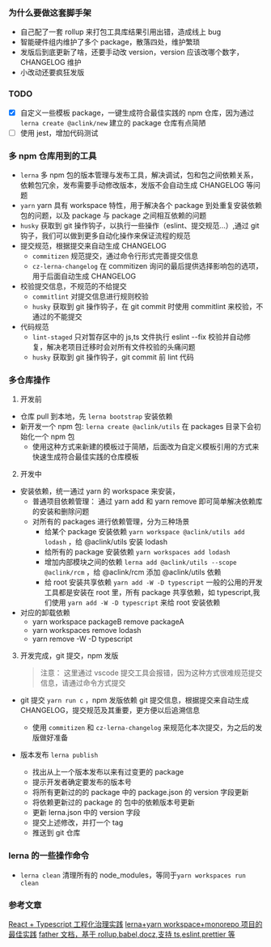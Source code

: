 ### 为什么要做这套脚手架

-   自己配了一套 rollup 来打包工具库结果引用出错，造成线上 bug
-   智能硬件组内维护了多个 package，散落四处，维护繁琐
-   发版后到底更新了啥，还要手动改 version，version 应该改哪个数字，CHANGELOG 维护
-   小改动还要疯狂发版

### TODO

-   [x] 自定义一些模板 package，一键生成符合最佳实践的 npm 仓库，因为通过`lerna create @aclink/new` 建立的 package 仓库有点简陋
-   [ ] 使用 jest，增加代码测试

### 多 npm 仓库用到的工具

-   `lerna` 多 npm 包的版本管理与发布工具，解决调试，包和包之间依赖关系，依赖包冗余，发布需要手动修改版本，发版不会自动生成 CHANGELOG 等问题
-   `yarn` yarn 具有 workspace 特性，用于解决各个 package 到处重复安装依赖包的问题，以及 package 与 package 之间相互依赖的问题
-   `husky` 获取到 git 操作钩子，以执行一些操作（eslint、提交规范...）,通过 git 钩子，我们可以做到更多自动化操作来保证流程的规范
-   提交规范，根据提交来自动生成 CHANGELOG
    -   `commitizen` 规范提交，通过命令行形式完善提交信息
    -   `cz-lerna-changelog` 在 commitizen 询问的最后提供选择影响包的选项，用于后面自动生成 CHANGELOG
-   校验提交信息，不规范的不给提交
    -   `commitlint` 对提交信息进行规则校验
    -   `husky` 获取到 git 操作钩子，在 git commit 时使用 commitlint 来校验，不通过的不能提交
-   代码规范
    -   `lint-staged` 只对暂存区中的 js,ts 文件执行 eslint --fix 校验并自动修复，解决老项目迁移时会对所有文件校验的头痛问题
    -   `husky` 获取到 git 操作钩子，git commit 前 lint 代码

### 多仓库操作

1. 开发前

-   仓库 pull 到本地，先 `lerna bootstrap` 安装依赖
-   新开发一个 npm 包: `lerna create @aclink/utils` 在 packages 目录下会初始化一个 npm 包
    -   使用这种方式来新建的模板过于简陋，后面改为自定义模板引用的方式来快速生成符合最佳实践的仓库模板

2. 开发中

-   安装依赖，统一通过 yarn 的 workspace 来安装，
    -   普通项目依赖管理： 通过 yarn add 和 yarn remove 即可简单解决依赖库的安装和删除问题
    -   对所有的 packages 进行依赖管理，分为三种场景
        -   给某个 package 安装依赖 `yarn workspace @aclink/utils add lodash` ，给 @aclink/utils 安装 lodash
        -   给所有的 package 安装依赖 `yarn workspaces add lodash`
        -   增加内部模块之间的依赖 `lerna add @aclink/utils --scope @aclink/rcm` ，给 @aclink/rcm 添加 @aclink/utils 依赖
        -   给 root 安装共享依赖 `yarn add -W -D typescript` 一般的公用的开发工具都是安装在 root 里，所有 package 共享依赖，如 typescript,我们使用 `yarn add -W -D typescript` 来给 root 安装依赖
-   对应的卸载依赖
    -   yarn workspace packageB remove packageA
    -   yarn workspaces remove lodash
    -   yarn remove -W -D typescript

3. 开发完成，git 提交，npm 发版
    > 注意： 这里通过 vscode 提交工具会报错，因为这种方式很难规范提交信息，请通过命令方式提交

-   git 提交 `yarn run c` ，npm 发版依赖 git 提交信息，根据提交来自动生成 CHANGELOG，提交规范及其重要，更方便以后追溯信息

    -   使用 `commitizen` 和 `cz-lerna-changelog` 来规范化本次提交，为之后的发版做好准备

-   版本发布 `lerna publish`

    -   找出从上一个版本发布以来有过变更的 package
    -   提示开发者确定要发布的版本号
    -   将所有更新过的的 package 中的 package.json 的 version 字段更新
    -   将依赖更新过的 package 的 包中的依赖版本号更新
    -   更新 lerna.json 中的 version 字段
    -   提交上述修改，并打一个 tag
    -   推送到 git 仓库

### lerna 的一些操作命令

-   `lerna clean` 清理所有的 node_modules，等同于`yarn workspaces run clean`

### 参考文章

[React + Typescript 工程化治理实践](https://juejin.im/post/5dccc9b8e51d4510840165e2#heading-16)
[lerna+yarn workspace+monorepo 项目的最佳实践](https://juejin.im/post/5d583231e51d45620541039e#heading-9)
[father 文档，基于 rollup,babel,docz,支持 ts,eslint,prettier 等](https://github.com/umijs/father/tree/2.x)
